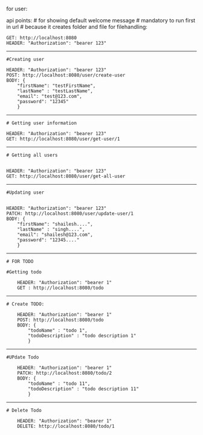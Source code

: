 for user:

api points: 
	# for showing default welcome message
	# mandatory to run first in url
	# because it creates folder and file for filehandling:

	GET: http://localhost:8080
	HEADER: "Authorization": "bearer 123"
	
------------------------------------------------------------------------------
	#Creating user
	
	HEADER: "Authorization": "bearer 123"
	POST: http://localhost:8080/user/create-user
	BODY: {
  		"firstName": "testFirstName",
  		"lastName" : "testLastName",
  		"email": "test@123.com",
  		"password": "12345"
		}
		
-------------------------------------------------------------------------------
	# Getting user information
	
	HEADER: "Authorization": "bearer 123"
	GET: http://localhost:8080/user/get-user/1
	
-------------------------------------------------------------------------------
	# Getting all users
	
	
	HEADER: "Authorization": "bearer 123"
	GET: http://localhost:8080/user/get-all-user
	
		
-----------------------------------------------------------------------------
	#Updating user
	
	
	HEADER: "Authorization": "bearer 123"
	PATCH: http://localhost:8080/user/update-user/1
	BODY: {
  		"firstName": "shailesh....",
  		"lastName" : "singh....",
  		"email": "shailesh@123.com",
  		"password": "12345...."
		}
	
-----------------------------------------------------------------------------
	# FOR TODO
	
	#Getting todo
	
		HEADER: "Authorization": "bearer 1"
		GET : http://localhost:8080/todo
		
------------------------------------------------------------------------------
	# Create TODO:
		
		HEADER: "Authorization": "bearer 1"
		POST: http://localhost:8080/todo
		BODY: {
  			"todoName" : "todo 1",
  			"todoDescription" : "todo description 1"
			}
			
--------------------------------------------------------------------------------		
	#UPdate Todo
	
		HEADER: "Authorization": "bearer 1"	
		PATCH: http://localhost:8080/todo/2
		BODY: {
  			"todoName" : "todo 11",
  			"todoDescription" : "todo description 11"
			}
			
-------------------------------------------------------------------------------
	# Delete Todo
	
		HEADER: "Authorization": "bearer 1"
		DELETE: http://localhost:8080/todo/1
		
		
		
		
		
		
		
		
		
		
		
		
		
		
		
		
		
		
		
		
		
		
	
